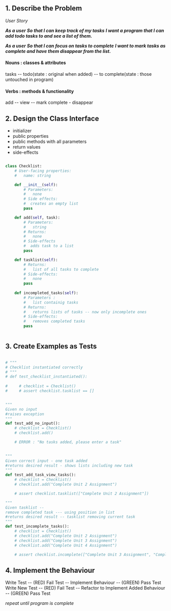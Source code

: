 

## 1. Describe the Problem

*User Story*

***As a user***
***So that I can keep track of my tasks***
***I want a program that I can add todo tasks to and see a list of them.***

***As a user***
***So that I can focus on tasks to complete***
***I want to mark tasks as complete and have them disappear from the list.***


#### Nouns : classes & attributes
tasks -- todo(state : original when added) -- to complete(state : those untouched in program)

#### Verbs : methods & functionality
add -- view -- mark complete - disappear



## 2. Design the Class Interface

-  initializer
- public properties
- public methods with all parameters
- return values
- side-effects


```python

class Checklist:
    # User-facing properties:
    #   name: string

    def __init__(self):
        # Parameters:
        #   none
        # Side effects:
        #  creates an empty list
        pass

    def add(self, task):
        # Parameters:
        #   string 
        # Returns:
        #   none
        # Side-effects
        #  adds task to a list
        pass 

    def tasklist(self):
        # Returns:
        #   list of all tasks to complete
        # Side-effects:
        #   none
        pass 
    
    def incompleted_tasks(self):
        # Parameters :
        #   list containig tasks
        # Returns:
        #   returns lists of tasks -- now only incomplete ones
        # Side-effects:
        #   removes completed tasks 
        pass 



```

## 3. Create Examples as Tests



``` python

# """
# Checklist instantiated correctly
# """
# def test_checklist_instantiated():
    
#     # checklist = Checklist()
#     # assert checklist.tasklist == []


"""
Given no input
#raises exception
"""
def test_add_no_input():
    # checklist = Checklist()
    # checklist.add() 

    # ERROR : "No tasks added, please enter a task"
    

"""
Given correct input - one task added
#returns desired result - shows lists including new task
"""
def test_add_task_view_tasks():
    # checklist = Checklist()
    # checklist.add("Complete Unit 2 Assignment")

    # assert checklist.tasklist(["Complete Unit 2 Assignment"])

"""
Given tasklist -- 
remove completed task --- using position in list
#returns desired result -- tasklist removing current task
"""
def test_incomplete_tasks():
    # checklist = Checklist()
    # checklist.add("Complete Unit 2 Assignment")
    # checklist.add("Complete Unit 3 Assignment")
    # checklist.add("Complete Unit 4 Assignment")

    # assert checklist.incomplete(["Complete Unit 3 Assignment", "Complete Unit 4 Assignment"])


```


## 4. Implement the Behaviour

Write Test -- (RED) Fail Test -- Implement Behaviour -- (GREEN) Pass Test 
Write New Test -- (RED) Fail Test -- Refactor to Implement Added Behaviour -- (GREEN) Pass Test 

*repeat until program is complete*  
